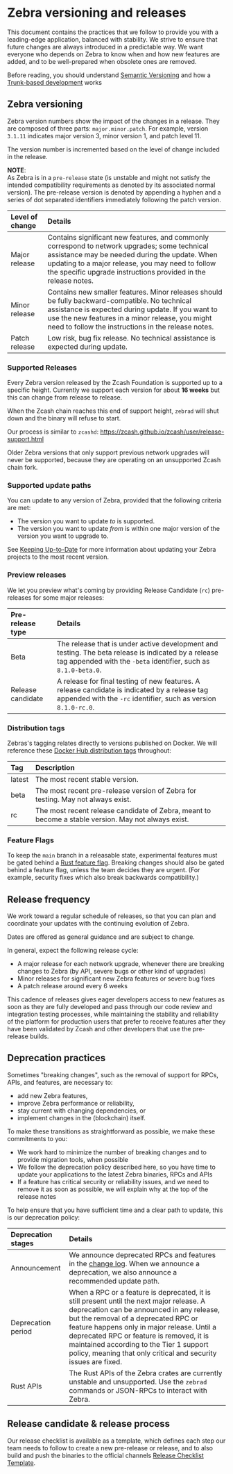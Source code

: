 # Zebra versioning and releases

This document contains the practices that we follow to provide you with a leading-edge application, balanced with stability.
We strive to ensure that future changes are always introduced in a predictable way.
We want everyone who depends on Zebra to know when and how new features are added, and to be well-prepared when obsolete ones are removed.

Before reading, you should understand [Semantic Versioning](https://semver.org/spec/v2.0.0.html) and how a [Trunk-based development](https://www.atlassian.com/continuous-delivery/continuous-integration/trunk-based-development) works

<a id="versioning"></a>

## Zebra versioning

Zebra version numbers show the impact of the changes in a release. They are composed of three parts: `major.minor.patch`.
For example, version `3.1.11` indicates major version 3, minor version 1, and patch level 11.

The version number is incremented based on the level of change included in the release.

<div class="alert pre-release">

**NOTE**: <br />
As Zebra is in a `pre-release` state (is unstable and might not satisfy the intended compatibility requirements as denoted by its associated normal version).
The pre-release version is denoted by appending a hyphen and a series of dot separated identifiers immediately following the patch version.

</div>

| Level of change | Details |
|:---             |:---     |
| Major release   | Contains significant new features, and commonly correspond to network upgrades; some technical assistance may be needed during the update. When updating to a major release, you may need to follow the specific upgrade instructions provided in the release notes. |
| Minor release   | Contains new smaller features. Minor releases should be fully backward-compatible. No technical assistance is expected during update.  If you want to use the new features in a minor release, you might need to follow the instructions in the release notes. |
| Patch release   | Low risk, bug fix release. No technical assistance is expected during update. |

<a id="supported-releases"></a>

### Supported Releases

Every Zebra version released by the Zcash Foundation is supported up to a specific height. Currently we support each version for about **16 weeks** but this can change from release to release.

When the Zcash chain reaches this end of support height, `zebrad` will shut down and the binary will refuse to start.

Our process is similar to `zcashd`: https://zcash.github.io/zcash/user/release-support.html

Older Zebra versions that only support previous network upgrades will never be supported, because they are operating on an unsupported Zcash chain fork.

<a id="updating"></a>

### Supported update paths

You can update to any version of Zebra, provided that the following criteria are met:

* The version you want to update *to* is supported.
* The version you want to update *from* is within one major version of the version you want to upgrade to.

See [Keeping Up-to-Date](guide/updating "Updating your projects") for more information about updating your Zebra projects to the most recent version.

<a id="previews"></a>

### Preview releases

We let you preview what's coming by providing Release Candidate \(`rc`\) pre-releases for some major releases:

| Pre-release type  | Details |
|:---               |:---     |
| Beta              | The release that is under active development and testing. The beta release is indicated by a release tag appended with the `-beta` identifier, such as  `8.1.0-beta.0`. |
| Release candidate | A release for final testing of new features. A release candidate is indicated by a release tag appended with the `-rc` identifier, such as version `8.1.0-rc.0`. |

### Distribution tags

Zebras's tagging relates directly to versions published on Docker. We will reference these [Docker Hub distribution tags](https://hub.docker.com/r/zfnd/zebra/tags) throughout:

| Tag    | Description |
|:---    |:---         |
| latest | The most recent stable version. |
| beta   | The most recent pre-release version of Zebra for testing. May not always exist. |
| rc     | The most recent release candidate of Zebra, meant to become a stable version. May not always exist. |

### Feature Flags

To keep the `main` branch in a releasable state, experimental features must be gated behind a [Rust feature flag](https://doc.rust-lang.org/cargo/reference/features.html).
Breaking changes should also be gated behind a feature flag, unless the team decides they are urgent.
(For example, security fixes which also break backwards compatibility.)

<a id="frequency"></a>

## Release frequency

We work toward a regular schedule of releases, so that you can plan and coordinate your updates with the continuing evolution of Zebra.

<div class="alert is-helpful">

Dates are offered as general guidance and are subject to change.

</div>

In general, expect the following release cycle:

* A major release for each network upgrade, whenever there are breaking changes to Zebra (by API, severe bugs or other kind of upgrades)
* Minor releases for significant new Zebra features or severe bug fixes
* A patch release around every 6 weeks

This cadence of releases gives eager developers access to new features as soon as they are fully developed and pass through our code review and integration testing processes, while maintaining the stability and reliability of the platform for production users that prefer to receive features after they have been validated by Zcash and other developers that use the pre-release builds.

<a id="deprecation"></a>

## Deprecation practices

Sometimes "breaking changes", such as the removal of support for RPCs, APIs, and features, are necessary to:

* add new Zebra features,
* improve Zebra performance or reliability,
* stay current with changing dependencies, or
* implement changes in the \(blockchain\) itself.

To make these transitions as straightforward as possible, we make these commitments to you:

* We work hard to minimize the number of breaking changes and to provide migration tools, when possible
* We follow the deprecation policy described here, so you have time to update your applications to the latest Zebra binaries, RPCs and APIs
* If a feature has critical security or reliability issues, and we need to remove it as soon as possible, we will explain why at the top of the release notes

To help ensure that you have sufficient time and a clear path to update, this is our deprecation policy:

| Deprecation stages | Details |
|:---                |:---     |
| Announcement       | We announce deprecated RPCs and features in the [change log](https://github.com/ZcashFoundation/zebra/blob/main/CHANGELOG.md "Zebra change log"). When we announce a deprecation, we also announce a recommended update path. |
| Deprecation period | When a RPC or a feature is deprecated, it is still present until the next major release. A deprecation can be announced in any release, but the removal of a deprecated RPC or feature happens only in major release. Until a deprecated RPC or feature is removed, it is maintained according to the Tier 1 support policy, meaning that only critical and security issues are fixed. |
| Rust APIs          | The Rust APIs of the Zebra crates are currently unstable and unsupported. Use the `zebrad` commands or JSON-RPCs to interact with Zebra. |

<a id="process"></a>

## Release candidate & release process

Our release checklist is available as a template, which defines each step our team needs to follow to create a new pre-release or release, and to also build and push the binaries to the official channels [Release Checklist Template](https://github.com/ZcashFoundation/zebra/blob/main/.github/PULL_REQUEST_TEMPLATE/release-checklist.md).
